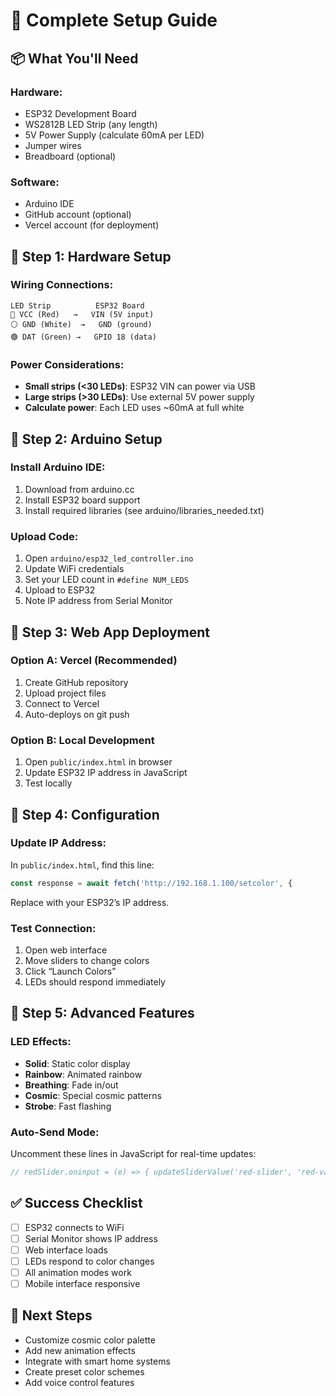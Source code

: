 # 🚀 Complete Setup Guide

## 📦 What You'll Need

### Hardware:
- ESP32 Development Board
- WS2812B LED Strip (any length)
- 5V Power Supply (calculate 60mA per LED)
- Jumper wires
- Breadboard (optional)

### Software:
- Arduino IDE
- GitHub account (optional)
- Vercel account (for deployment)

## 🎯 Step 1: Hardware Setup

### Wiring Connections:
```
LED Strip          ESP32 Board
🔴 VCC (Red)   →   VIN (5V input)
⚪ GND (White)  →   GND (ground)
🟢 DAT (Green) →   GPIO 18 (data)
```
### Power Considerations:
- **Small strips (<30 LEDs)**: ESP32 VIN can power via USB
- **Large strips (>30 LEDs)**: Use external 5V power supply
- **Calculate power**: Each LED uses ~60mA at full white

## 🎯 Step 2: Arduino Setup

### Install Arduino IDE:
1. Download from arduino.cc
2. Install ESP32 board support
3. Install required libraries (see arduino/libraries_needed.txt)

### Upload Code:
1. Open `arduino/esp32_led_controller.ino`
2. Update WiFi credentials
3. Set your LED count in `#define NUM_LEDS`
4. Upload to ESP32
5. Note IP address from Serial Monitor

## 🎯 Step 3: Web App Deployment

### Option A: Vercel (Recommended)
1. Create GitHub repository
2. Upload project files
3. Connect to Vercel
4. Auto-deploys on git push

### Option B: Local Development
1. Open `public/index.html` in browser
2. Update ESP32 IP address in JavaScript
3. Test locally

## 🎯 Step 4: Configuration

### Update IP Address:
In `public/index.html`, find this line:
```javascript
const response = await fetch('http://192.168.1.100/setcolor', {
```
Replace with your ESP32’s IP address.

### Test Connection:
1. Open web interface
1. Move sliders to change colors
1. Click “Launch Colors”
1. LEDs should respond immediately

## 🎯 Step 5: Advanced Features

### LED Effects:
- **Solid**: Static color display
- **Rainbow**: Animated rainbow
- **Breathing**: Fade in/out
- **Cosmic**: Special cosmic patterns
- **Strobe**: Fast flashing

### Auto-Send Mode:
Uncomment these lines in JavaScript for real-time updates:
```javascript
// redSlider.oninput = (e) => { updateSliderValue('red-slider', 'red-value', e.target.value); autoSendColor(); };
```

## ✅ Success Checklist
- [ ] ESP32 connects to WiFi
- [ ] Serial Monitor shows IP address
- [ ] Web interface loads
- [ ] LEDs respond to color changes
- [ ] All animation modes work
- [ ] Mobile interface responsive

## 🔧 Next Steps
- Customize cosmic color palette
- Add new animation effects
- Integrate with smart home systems
- Create preset color schemes
- Add voice control features
